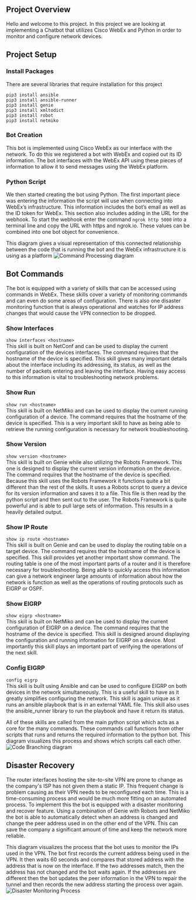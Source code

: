 ## Project Overview
Hello and welcome to this project. In this project we are looking at implementing a Chatbot that utilizes Cisco WebEx and Python in order to monitor and configure network devices. 

## Project Setup

### Install Packages
There are several libraries that require installation for this project
``` 
pip3 install ansible
pip3 install ansible-runner
pip3 install genie
pip3 install xmltodict
pip3 install robot
pip3 install netmiko
```

### Bot Creation
This bot is implemented using Cisco WebEx as our interface with the network. To do this we registered a bot with WebEx and copied out its ID information. The bot interfaces with the WebEx API using these pieces of information to allow it to send messages using the WebEx platform.

### Python Script
We then started creating the bot using Python. The first important piece was entering the information the script will use when connecting into WebEx’s infrastructure. This information includes the bot’s email as well as the ID token for WebEx. This section also includes adding in the URL for the webhook. To start the webhook enter the command ```ngrok http 5000``` into a terminal line and copy the URL with https and ngrok.io. These values can be combined into one bot object for convenience.

This diagram gives a visual representation of this connected relationship between the code that is running the bot and the WebEx infrastructure it is using as a platform 
![Command Processing diagram](https://user-images.githubusercontent.com/93947961/145149447-934b86a0-2670-4dfd-8a5f-ea44b7b6f401.PNG)

## Bot Commands
The bot is equipped with a variety of skills that can be accessed using commands in WebEx. These skills cover a variety of monitoring commands and can even do some areas of configuration. There is also one disaster monitoring function that is always operational and watches for IP address changes that would cause the VPN connection to be dropped.

### Show Interfaces
```show interfaces <hostname> ```  
This skill is built on NetConf and can be used to display the current configuration of the devices interfaces. The command requires that the hostname of the device is specified. This skill gives many important details about the interface including its addressing, its status, as well as the number of packets entering and leaving the interface. Having easy access to this information is vital to troubleshooting network problems.

### Show Run
```show run <hostname> ```  
This skill is built on NetMiko and can be used to display the current running configuration of a device. The command requires that the hostname of the device is specified. This is a very important skill to have as being able to retrieve the running configuration is necessary for network troubleshooting. 

### Show Version
```show version <hostname> ```  
This skill is built on Genie while also utilizing the Robots Framework. This one is designed to display the current version information on the device. The command requires that the hostname of the device is specified. Because this skill uses the Robots Framework it functions quite a bit different than the rest of the skills. It uses a Robots script to query a device for its version information and saves it to a file. This file is then read by the python script and then sent out to the user. The Robots Framework is quite powerful and is able to pull large sets of information. This results in a heavily detailed output. 

### Show IP Route
```show ip route <hostname> ```  
This skill is built on Genie and can be used to display the routing table on a target device. The command requires that the hostname of the device is specified. This skill provides yet another important show command. The routing table is one of the most important parts of a router and it is therefore necessary for troubleshooting. Being able to quickly access this information can give a network engineer large amounts of information about how the network is function as well as the operations of routing protocols such as EIGRP or OSPF.

### Show EIGRP
```show eigrp <hostname>```  
This skill is built on NetMiko and can be used to display the current configuration of EIGRP on a device. The command requires that the hostname of the device is specified. This skill is designed around displaying the configuration and running information for EIGRP on a device. Most importantly this skill plays an important part of verifying the operations of the next skill.

### Config EIGRP
```config eigrp```  
This skill is built using Ansible and can be used to configure EIGRP on both devices in the network simultaneously. This is a useful skill to have as it greatly simplifies configuring the network. This skill is again unique as it runs an ansible playbook that is in an external YAML file. This skill also uses the ansible_runner library to run the playbook and have it return its status. 

All of these skills are called from the main python script which acts as a core for the many commands. These commands call functions from other scripts that runs and returns the required information to the python bot. This diagram visualizes this process and shows which scripts call each other. 
![Code Branching diagram](https://user-images.githubusercontent.com/93947961/145151072-76c10fde-2c86-49c5-8c3a-239893156dc6.PNG)

## Disaster Recovery
The router interfaces hosting the site-to-site VPN are prone to change as the company's ISP has not given them a static IP. This frequent change is problem causing as their VPN needs to be reconfigured each time. This is a time-consuming process and would be much more fitting on an automated process. To implement this the bot is equipped with a disaster monitoring and recover feature. Using a combination of Genie with Robots and NetMiko the bot is able to automatically detect when an address is changed and change the peer address used in on the other end of the VPN. This can save the company a significant amount of time and keep the network more reliable.

This diagram visualizes the process that the bot uses to monitor the IPs used in the VPN. The bot first records the current address being used in the VPN. It then waits 60 seconds and compares that stored address with the address that is now on the interface. If the two addresses match, then the address has not changed and the bot waits again. If the addresses are different then the bot updates the peer information in the VPN to repair the tunnel and then records the new address starting the process over again.
![Disaster Monitoring Process](https://user-images.githubusercontent.com/93947961/145150644-2a291cec-aa35-4f66-a1f5-cc75291d057f.PNG)
